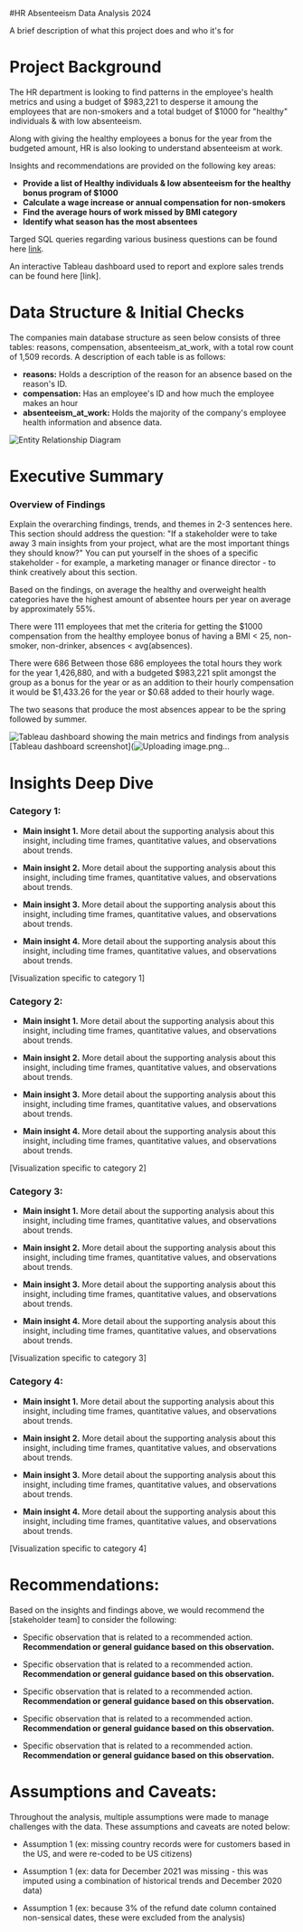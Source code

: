 #HR Absenteeism Data Analysis 2024

A brief description of what this project does and who it's for

# Project Background
The HR department is looking to find patterns in the employee's health metrics and using a budget of $983,221 to desperse it amoung the employees that are non-smokers and a total budget of $1000 for "healthy" individuals & with low absenteeism.

Along with giving the healthy employees a bonus for the year from the budgeted amount, HR is also looking to understand absenteeism at work.


Insights and recommendations are provided on the following key areas:

- **Provide a list of Healthy individuals & low absenteeism for the healthy bonus program of $1000** 
- **Calculate a wage increase or annual compensation for non-smokers** 
- **Find the average hours of work missed by BMI category** 
- **Identify what season has the most absentees** 

Targed SQL queries regarding various business questions can be found here [link](<HR Request Results Queries.sql>).

An interactive Tableau dashboard used to report and explore sales trends can be found here [link].



# Data Structure & Initial Checks

The companies main database structure as seen below consists of three tables: reasons, compensation, absenteeism_at_work, with a total row count of 1,509 records. A description of each table is as follows:

- **reasons:** Holds a description of the reason for an absence based on the reason's ID.
- **compensation:** Has an employee's ID and how much the employee makes an hour
- **absenteeism_at_work:** Holds the majority of the company's employee health information and absence data.

![Entity Relationship Diagram](HR_Health_Insurance_Analysis_EDR.png)



# Executive Summary

### Overview of Findings

Explain the overarching findings, trends, and themes in 2-3 sentences here. This section should address the question: "If a stakeholder were to take away 3 main insights from your project, what are the most important things they should know?" You can put yourself in the shoes of a specific stakeholder - for example, a marketing manager or finance director - to think creatively about this section.

Based on the findings, on average the healthy and overweight health categories have the highest amount of absentee hours per year on average by approximately 55%. 

There were 111 employees that met the criteria for getting the $1000 compensation from the healthy employee bonus of having a BMI < 25, non-smoker, non-drinker, absences < avg(absences).

There were 686 Between those 686 employees the total hours they work for the year 1,426,880, and with a budgeted $983,221 split amongst the group as a bonus for the year or as an addition to their hourly compensation it would be $1,433.26 for the year or $0.68 added to their hourly wage.

The two seasons that produce the most absences appear to be the spring followed by summer.


![Tableau dashboard showing the main metrics and findings from analysis](https://public.tableau.com/shared/4DKQ9S6RS?:display_count=n&:origin=viz_share_link)
[Tableau dashboard screenshot](![Uploading image.png…](<HR Dashboard Screenshot.png>)



# Insights Deep Dive
### Category 1:

* **Main insight 1.** More detail about the supporting analysis about this insight, including time frames, quantitative values, and observations about trends.
  
* **Main insight 2.** More detail about the supporting analysis about this insight, including time frames, quantitative values, and observations about trends.
  
* **Main insight 3.** More detail about the supporting analysis about this insight, including time frames, quantitative values, and observations about trends.
  
* **Main insight 4.** More detail about the supporting analysis about this insight, including time frames, quantitative values, and observations about trends.

[Visualization specific to category 1]


### Category 2:

* **Main insight 1.** More detail about the supporting analysis about this insight, including time frames, quantitative values, and observations about trends.
  
* **Main insight 2.** More detail about the supporting analysis about this insight, including time frames, quantitative values, and observations about trends.
  
* **Main insight 3.** More detail about the supporting analysis about this insight, including time frames, quantitative values, and observations about trends.
  
* **Main insight 4.** More detail about the supporting analysis about this insight, including time frames, quantitative values, and observations about trends.

[Visualization specific to category 2]


### Category 3:

* **Main insight 1.** More detail about the supporting analysis about this insight, including time frames, quantitative values, and observations about trends.
  
* **Main insight 2.** More detail about the supporting analysis about this insight, including time frames, quantitative values, and observations about trends.
  
* **Main insight 3.** More detail about the supporting analysis about this insight, including time frames, quantitative values, and observations about trends.
  
* **Main insight 4.** More detail about the supporting analysis about this insight, including time frames, quantitative values, and observations about trends.

[Visualization specific to category 3]


### Category 4:

* **Main insight 1.** More detail about the supporting analysis about this insight, including time frames, quantitative values, and observations about trends.
  
* **Main insight 2.** More detail about the supporting analysis about this insight, including time frames, quantitative values, and observations about trends.
  
* **Main insight 3.** More detail about the supporting analysis about this insight, including time frames, quantitative values, and observations about trends.
  
* **Main insight 4.** More detail about the supporting analysis about this insight, including time frames, quantitative values, and observations about trends.

[Visualization specific to category 4]



# Recommendations:

Based on the insights and findings above, we would recommend the [stakeholder team] to consider the following: 

* Specific observation that is related to a recommended action. **Recommendation or general guidance based on this observation.**
  
* Specific observation that is related to a recommended action. **Recommendation or general guidance based on this observation.**
  
* Specific observation that is related to a recommended action. **Recommendation or general guidance based on this observation.**
  
* Specific observation that is related to a recommended action. **Recommendation or general guidance based on this observation.**
  
* Specific observation that is related to a recommended action. **Recommendation or general guidance based on this observation.**
  


# Assumptions and Caveats:

Throughout the analysis, multiple assumptions were made to manage challenges with the data. These assumptions and caveats are noted below:

* Assumption 1 (ex: missing country records were for customers based in the US, and were re-coded to be US citizens)
  
* Assumption 1 (ex: data for December 2021 was missing - this was imputed using a combination of historical trends and December 2020 data)
  
* Assumption 1 (ex: because 3% of the refund date column contained non-sensical dates, these were excluded from the analysis)
